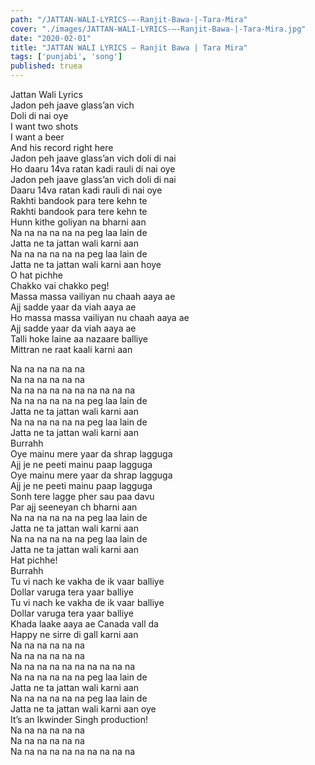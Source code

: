 ```yaml
---
path: "/JATTAN-WALI-LYRICS-–-Ranjit-Bawa-|-Tara-Mira"
cover: "./images/JATTAN-WALI-LYRICS-–-Ranjit-Bawa-|-Tara-Mira.jpg"
date: "2020-02-01"
title: "JATTAN WALI LYRICS – Ranjit Bawa | Tara Mira"
tags: ['punjabi', 'song']
published: truea
---
```

  
Jattan Wali Lyrics  
Jadon peh jaave glass’an vich  
Doli di nai oye  
I want two shots  
I want a beer  
And his record right here  
Jadon peh jaave glass’an vich doli di nai  
Ho daaru 14va ratan kadi rauli di nai oye  
Jadon peh jaave glass’an vich doli di nai  
Daaru 14va ratan kadi rauli di nai oye  
Rakhti bandook para tere kehn te  
Rakhti bandook para tere kehn te  
Hunn kithe goliyan na bharni aan  
Na na na na na na peg laa lain de  
Jatta ne ta jattan wali karni aan  
Na na na na na na peg laa lain de  
Jatta ne ta jattan wali karni aan hoye  
O hat pichhe  
Chakko vai chakko peg!  
Massa massa vailiyan nu chaah aaya ae  
Ajj sadde yaar da viah aaya ae  
Ho massa massa vailiyan nu chaah aaya ae  
Ajj sadde yaar da viah aaya ae  
Talli hoke laine aa nazaare balliye  
Mittran ne raat kaali karni aan  
  
  
  
  
  
  
Na na na na na na  
Na na na na na na  
Na na na na na na na na na na  
Na na na na na na peg laa lain de  
Jatta ne ta jattan wali karni aan  
Na na na na na na peg laa lain de  
Jatta ne ta jattan wali karni aan  
Burrahh  
Oye mainu mere yaar da shrap lagguga  
Ajj je ne peeti mainu paap lagguga  
Oye mainu mere yaar da shrap lagguga  
Ajj je ne peeti mainu paap lagguga  
Sonh tere lagge pher sau paa davu  
Par ajj seeneyan ch bharni aan  
Na na na na na na peg laa lain de  
Jatta ne ta jattan wali karni aan  
Na na na na na na peg laa lain de  
Jatta ne ta jattan wali karni aan  
Hat pichhe!  
Burrahh  
Tu vi nach ke vakha de ik vaar balliye  
Dollar varuga tera yaar balliye  
Tu vi nach ke vakha de ik vaar balliye  
Dollar varuga tera yaar balliye  
Khada laake aaya ae Canada vall da  
Happy ne sirre di gall karni aan  
Na na na na na na  
Na na na na na na  
Na na na na na na na na na na  
Na na na na na na peg laa lain de  
Jatta ne ta jattan wali karni aan  
Na na na na na na peg laa lain de  
Jatta ne ta jattan wali karni aan oye  
It’s an Ikwinder Singh production!  
Na na na na na na  
Na na na na na na  
Na na na na na na na na na na  
